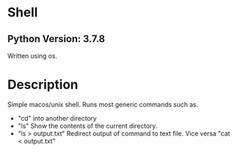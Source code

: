 # Shell

## Python Version: 3.7.8
Written using os. 

# Description
Simple macos/unix shell. Runs most generic commands such as.
* "cd" into another directory
* "ls" Show the contents of the current directory.
* "ls > output.txt" Redirect output of command to text file. Vice versa "cat < output.txt"
